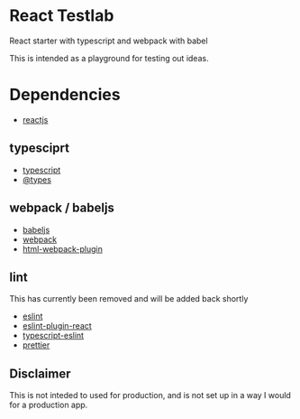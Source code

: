 # React Testlab

React starter with typescript and webpack with babel

This is intended as a playground for testing out ideas.

# Dependencies

- [reactjs](https://reactjs.org/)

## typesciprt

- [typescript](https://www.typescriptlang.org/)
- [@types](https://microsoft.github.io/TypeSearch/)

## webpack / babeljs

- [babeljs](https://babeljs.io/)
- [webpack](https://webpack.js.org/)
- [html-webpack-plugin](https://github.com/jantimon/html-webpack-plugin)

## lint

This has currently been removed and will be added back shortly

- [eslint](https://eslint.org/)
- [eslint-plugin-react](https://github.com/yannickcr/eslint-plugin-react)
- [typescript-eslint](https://github.com/typescript-eslint/typescript-eslint)
- [prettier](https://prettier.io/)

## Disclaimer

<aside class="warning">
This is not inteded to used for production, and is not set up in a way I would for a production app.
</aside>
